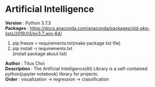 # Artificial Intelligence

**Version**     : Python 3.7.3<br>
**Packages**    : https://docs.anaconda.com/anaconda/packages/old-pkg-lists/2019.03/py3.7_win-64/<br>
1. pip freeze > requirements.txt(make package list file)
2. pip install -r requirements.txt<br>(install package about list)

**Author**      : Titus Choi<br>
**Description** : The Artificial Intelligence(AI) Library is a self-contained python(jupyter notebook) library for projects.<br>
**Order**       : visualization -> regression -> classification<br>
